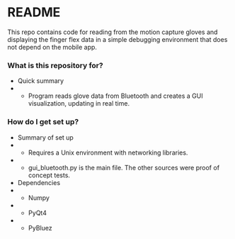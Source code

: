 # README #

This repo contains code for reading from the motion capture gloves and displaying the finger flex data in a simple debugging environment that does not depend on the mobile app. 

### What is this repository for? ###

* Quick summary
* * Program reads glove data from Bluetooth and creates a GUI visualization, updating in real time.

### How do I get set up? ###

* Summary of set up
* * Requires a Unix environment with networking libraries.
* * gui_bluetooth.py is the main file. The other sources were proof of concept tests.
* Dependencies
* * Numpy
* * PyQt4 
* * PyBluez

